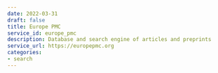 ```yaml
---
date: 2022-03-31
draft: false
title: Europe PMC
service_id: europe_pmc
description: Database and search engine of articles and preprints
service_url: https://europepmc.org
categories:
- search
---
```



